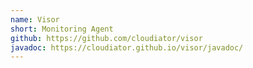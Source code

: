 ```yaml
---
name: Visor
short: Monitoring Agent
github: https://github.com/cloudiator/visor
javadoc: https://cloudiator.github.io/visor/javadoc/
---
```


